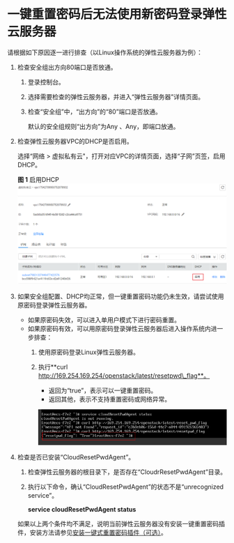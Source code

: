 # 一键重置密码后无法使用新密码登录弹性云服务器<a name="ZH-CN_TOPIC_0105187294"></a>

请根据如下原因逐一进行排查（以Linux操作系统的弹性云服务器为例）：

1.  检查安全组出方向80端口是否放通。
    1.  登录控制台。
    2.  选择需要检查的弹性云服务器，并进入“弹性云服务器”详情页面。
    3.  检查“安全组”中，“出方向”的“80”端口是否放通。

        默认的安全组规则“出方向”为Any 、Any，即端口放通。


2.  检查弹性云服务器VPC的DHCP是否启用。

    选择“网络 \> 虚拟私有云"，打开对应VPC的详情页面，选择“子网”页签，启用DHCP。

    **图 1**  启用DHCP<a name="fig582618286211"></a>  
    ![](figures/启用DHCP.png "启用DHCP")

3.  如果安全组配置、DHCP均正常，但一键重置密码功能仍未生效，请尝试使用原密码登录弹性云服务器。
    -   如果原密码失效，可以进入单用户模式下进行密码重置。
    -   如果原密码有效，可以用原密码登录弹性云服务器后进入操作系统内进一步排查：
        1.  使用原密码登录Linux弹性云服务器。
        2.  执行**curl http://169.254.169.254/openstack/latest/resetpwd\_flag**。

            -   返回为“true”，表示可以一键重置密码。
            -   返回其他，表示不支持重置密码或网络异常。

            ![](figures/一键重置密码.png)



4.  检查是否已安装“CloudResetPwdAgent”。

    1.  检查弹性云服务器的根目录下，是否存在“CloudrResetPwdAgent”目录。
    2.  执行以下命令，确认“CloudResetPwdAgent”的状态不是“unrecognized service”。

        **service cloudResetPwdAgent status**


    如果以上两个条件均不满足，说明当前弹性云服务器没有安装一键重置密码插件，安装方法请参见[安装一键式重置密码插件（可选）](安装一键式重置密码插件（可选）.md)。


